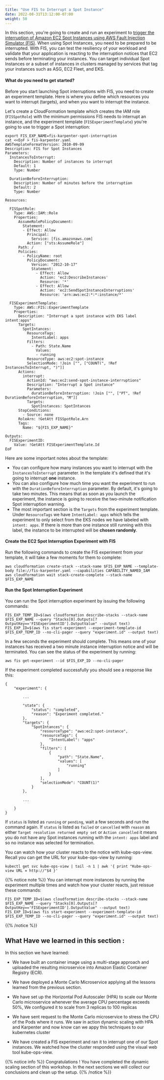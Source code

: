 ```yaml
---
title: "Use FIS to Interrupt a Spot Instance"
date: 2022-08-31T13:12:00-07:00
weight: 50
---
```


In this section, you're going to create and run an experiment to [trigger the interruption of Amazon EC2 Spot Instances using AWS Fault Injection Simulator (FIS)](https://aws.amazon.com/blogs/compute/implementing-interruption-tolerance-in-amazon-ec2-spot-with-aws-fault-injection-simulator/). When using Spot Instances, you need to be prepared to be interrupted. With FIS, you can test the resiliency of your workload and validate that your application is reacting to the interruption notices that EC2 sends before terminating your instances. You can target individual Spot Instances or a subset of instances in clusters managed by services that tag your instances such as ASG, EC2 Fleet, and EKS.

#### What do you need to get started?

Before you start launching Spot interruptions with FIS, you need to create an experiment template. Here is where you define which resources you want to interrupt (targets), and when you want to interrupt the instance. 

Let's create a CloudFormation template which creates the IAM role (`FISSpotRole`) with the minimum permissions FIS needs to interrupt an instance, and the experiment template (`FISExperimentTemplate`) you're going to use to trigger a Spot interruption:

```
export FIS_EXP_NAME=fis-karpenter-spot-interruption
cat <<EoF > fis-karpenter.yaml
AWSTemplateFormatVersion: 2010-09-09
Description: FIS for Spot Instances
Parameters:
  InstancesToInterrupt:
    Description: Number of instances to interrupt
    Default: 1
    Type: Number

  DurationBeforeInterruption:
    Description: Number of minutes before the interruption
    Default: 2
    Type: Number

Resources:

  FISSpotRole:
    Type: AWS::IAM::Role
    Properties:
      AssumeRolePolicyDocument:
        Statement:
        - Effect: Allow
          Principal:
            Service: [fis.amazonaws.com]
          Action: ["sts:AssumeRole"]
      Path: /
      Policies:
        - PolicyName: root
          PolicyDocument:
            Version: "2012-10-17"
            Statement:
              - Effect: Allow
                Action: 'ec2:DescribeInstances'
                Resource: '*'
              - Effect: Allow
                Action: 'ec2:SendSpotInstanceInterruptions'
                Resource: 'arn:aws:ec2:*:*:instance/*'

  FISExperimentTemplate:
    Type: AWS::FIS::ExperimentTemplate
    Properties:       
      Description: "Interrupt a spot instance with EKS label intent:apps"
      Targets: 
        SpotIntances:
          ResourceTags: 
            IntentLabel: apps
          Filters:
            - Path: State.Name
              Values: 
              - running
          ResourceType: aws:ec2:spot-instance
          SelectionMode: !Join ["", ["COUNT(", !Ref InstancesToInterrupt, ")"]]
      Actions: 
        interrupt:
          ActionId: "aws:ec2:send-spot-instance-interruptions"
          Description: "Interrupt a Spot instance"
          Parameters: 
            durationBeforeInterruption: !Join ["", ["PT", !Ref DurationBeforeInterruption, "M"]]
          Targets: 
            SpotInstances: SpotIntances
      StopConditions:
        - Source: none
      RoleArn: !GetAtt FISSpotRole.Arn
      Tags: 
        Name: "${FIS_EXP_NAME}"

Outputs:
  FISExperimentID:
    Value: !GetAtt FISExperimentTemplate.Id
EoF
```

Here are some important notes about the template:

* You can configure how many instances you want to interrupt with the `InstancesToInterrupt` parameter. In the template it's defined that it's going to interrupt **one** instance.
* You can also configure how much time you want the experiment to run with the `DurationBeforeInterruption` parameter. By default, it's going to take two minutes. This means that as soon as you launch the experiment, the instance is going to receive the two-minute notification Spot interruption warning.
* The most important section is the `Targets` from the experiment template. Under `ResourceTags` we have `IntentLabel: apps` which tells the experiment to only select from the EKS nodes we have labeled with `intent: apps`. If there is more than one instance still running with this label, the instance to be interrupted will be **chosen randomly**.

#### Create the EC2 Spot Interruption Experiment with FIS

Run the following commands to create the FIS experiment from your template, it will take a few moments for them to complete:

```
aws cloudformation create-stack --stack-name $FIS_EXP_NAME --template-body file://fis-karpenter.yaml --capabilities CAPABILITY_NAMED_IAM
aws cloudformation wait stack-create-complete --stack-name $FIS_EXP_NAME
```

#### Run the Spot Interruption Experiment

You can run the Spot interruption experiment by issuing the following commands:

```
FIS_EXP_TEMP_ID=$(aws cloudformation describe-stacks --stack-name $FIS_EXP_NAME --query "Stacks[0].Outputs[?OutputKey=='FISExperimentID'].OutputValue" --output text)
FIS_EXP_ID=$(aws fis start-experiment --experiment-template-id $FIS_EXP_TEMP_ID --no-cli-pager --query "experiment.id" --output text)
```

In a few seconds the experiment should complete. This means one of your instances has received a two minute instance interruption notice and will be terminated. You can see the status of the experiment by running:

```
aws fis get-experiment --id $FIS_EXP_ID --no-cli-pager
```

If the experiment completed successfully you should see a response like this:

```
{
    "experiment": {

        ...

        "state": {
            "status": "completed",
            "reason": "Experiment completed."
        },
        "targets": {
            "SpotIntances": {
                "resourceType": "aws:ec2:spot-instance",
                "resourceTags": {
                    "IntentLabel": "apps"
                },
                "filters": [
                    {
                        "path": "State.Name",
                        "values": [
                            "running"
                        ]
                    }
                ],
                "selectionMode": "COUNT(1)"
            }
        },

        ...

    }
}
```

If `status` is listed as `running` or `pending`, wait a few seconds and run the command again. If `status` is listed as `failed` or `cancelled` with `reason` as either `Target resolution returned empty set` or `Action cancelled` it means you do not have any Spot instances running with the `intent: apps` label and so no instance was selected for termination.

You can watch how your cluster reacts to the notice with kube-ops-view. Recall you can get the URL for your kube-ops-view by running:

```
kubectl get svc kube-ops-view | tail -n 1 | awk '{ print "Kube-ops-view URL = http://"$4 }'
```

{{% notice note %}}
You can interrupt more instances by running the experiment multiple times and watch how your cluster reacts, just reissue these commands:
```
FIS_EXP_TEMP_ID=$(aws cloudformation describe-stacks --stack-name $FIS_EXP_NAME --query "Stacks[0].Outputs[?OutputKey=='FISExperimentID'].OutputValue" --output text)
FIS_EXP_ID=$(aws fis start-experiment --experiment-template-id $FIS_EXP_TEMP_ID --no-cli-pager --query "experiment.id" --output text)
```
{{% /notice %}}

## What Have we learned in this section : 

In this section we have learned:

* We have built an container image using a multi-stage approach and uploaded the resulting microservice into Amazon Elastic Container Registry (ECR).

* We have deployed a Monte Carlo Microservice applying all the lessons learned from the previous section.

* We have set up the Horizontal Pod Autoscaler (HPA) to scale our Monte Carlo microservice whenever the average CPU percentage exceeds 50%, We configured it to scale from 3 replicas to 100 replicas

* We have sent request to the Monte Carlo microservice to stress the CPU of the Pods where it runs. We saw in action dynamic scaling with HPA and Karpenter and now know can we appy this techniques to our kubernetes cluster

* We have created a FIS experiment and ran it to interrupt one of our Spot instances. We watched how the cluster responded using the visual web tool kube-ops-view.


{{% notice info %}}
Congratulations ! You have completed the dynamic scaling section of this workshop.
In the next sections we will collect our conclusions and clean up the setup.
{{% /notice %}}
